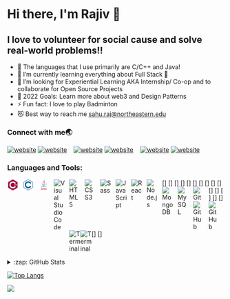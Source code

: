 # Hi there, I'm Rajiv 👋 

## I love to volunteer for social cause and solve real-world problems!!

- 🔭 The languages that I use primarily are C/C++ and Java!
- 🌱 I’m currently learning everything about Full Stack 🤣
- 👯 I’m looking for Experiential Learning AKA Internship/ Co-op and to collaborate for Open Source Projects
- 🥅 2022 Goals: Learn more about web3 and Design Patterns
- ⚡ Fun fact: I love to play Badminton
- 😻 Best way to reach me [sahu.raj@northeastern.edu](mailto:sahu.raj@northeastern.edu)

### Connect with me:earth_asia:

[![website](./img/twitter-light.svg)](https://twitter.com/rajivr38#gh-light-mode-only)
[![website](./img/twitter-dark.svg)](https://twitter.com/rajivr38#gh-dark-mode-only)
&nbsp;&nbsp;
[![website](./img/linkedin-light.svg)](https://linkedin.com/in/rajiv-ranjan-sahu#gh-light-mode-only)
[![website](./img/linkedin-dark.svg)](https://linkedin.com/in/rajiv-ranjan-sahu#gh-dark-mode-only)
&nbsp;&nbsp;
[![website](./img/instagram-light.svg)](https://instagram.com/rajivranjansahu#gh-light-mode-only)
[![website](./img/instagram-dark.svg)](https://instagram.com/rajivranjansahu#gh-dark-mode-only)

### Languages and Tools:
[<img align="left" alt="C++" width="26px" src="https://github.com/devicons/devicon/blob/v2.14.0/icons/cplusplus/cplusplus-plain.svg" style="padding-right:10px;" />]
[<img align="left" alt="C" width="26px" src="https://github.com/devicons/devicon/blob/v2.14.0/icons/c/c-line.svg" style="padding-right:10px;" />]
[<img align="left" alt="Java" width="26px" src="https://github.com/devicons/devicon/blob/v2.14.0/icons/java/java-original-wordmark.svg" style="padding-right:10px;" />]
[<img align="left" alt="Visual Studio Code" width="26px" src="https://cdn.jsdelivr.net/gh/devicons/devicon/icons/vscode/vscode-original.svg" style="padding-right:10px;" />]
[<img align="left" alt="HTML5" width="26px" src="https://cdn.jsdelivr.net/gh/devicons/devicon/icons/html5/html5-original.svg" style="padding-right:10px;" />]
[<img align="left" alt="CSS3" width="26px" src="https://cdn.jsdelivr.net/gh/devicons/devicon/icons/css3/css3-original.svg" style="padding-right:10px;" />]
[<img align="left" alt="Sass" width="26px" src="https://cdn.jsdelivr.net/gh/devicons/devicon/icons/sass/sass-original.svg" style="padding-right:10px;" />]
[<img align="left" alt="JavaScript" width="26px" src="https://cdn.jsdelivr.net/gh/devicons/devicon/icons/javascript/javascript-original.svg" style="padding-right:10px;" />]
[<img align="left" alt="React" width="26px" src="https://cdn.jsdelivr.net/gh/devicons/devicon/icons/react/react-original.svg" style="padding-right:10px;" />]
[<img align="left" alt="Node.js" width="26px" src="https://cdn.jsdelivr.net/gh/devicons/devicon/icons/nodejs/nodejs-original.svg" style="padding-right:10px;" />]
[<img align="left" alt="MongoDB" width="26px" src="https://cdn.jsdelivr.net/gh/devicons/devicon/icons/mongodb/mongodb-original.svg" style="padding-right:10px;" />]
[<img align="left" alt="MySQL" width="26px" src="https://cdn.jsdelivr.net/gh/devicons/devicon/icons/mysql/mysql-original.svg" style="padding-right:10px;" />]
[<img align="left" alt="Git" width="26px" src="https://cdn.jsdelivr.net/gh/devicons/devicon/icons/git/git-original.svg" style="padding-right:10px;" />]
[<img align="left" alt="GitHub" width="26px" src="https://user-images.githubusercontent.com/3369400/139447912-e0f43f33-6d9f-45f8-be46-2df5bbc91289.png" style="padding-right:10px;" />]
[<img align="left" alt="GitHub" width="26px" src="https://user-images.githubusercontent.com/3369400/139448065-39a229ba-4b06-434b-bc67-616e2ed80c8f.png" style="padding-right:10px;" />]
[<img align="left" alt="Terminal" width="26px" src="./img/terminal-light.svg" />]
[<img align="left" alt="Terminal" width="26px" src="./img/terminal-dark.svg" />]

<br />
<br />


<details>
  <summary>:zap: GitHub Stats</summary>

  <img align="left" alt="codeSTACKr's GitHub Stats" src="https://github-readme-stats.vercel.app/api?username=rajivranjan7&show_icons=true&hide_border=false&title_color=ff652f&icon_color=FFE400&bg_color=09131B&text_color=ffffff&border_color=0c1a25" />

</details>

[![Top Langs](https://github-readme-stats.vercel.app/api/top-langs/?username=rajivranjan7&langs_count=4&layout=compact&theme=dracula)](https://github.com/anuraghazra/github-readme-stats)

![](https://komarev.com/ghpvc/?username=rajivranjan7&color=79FFE1)  

